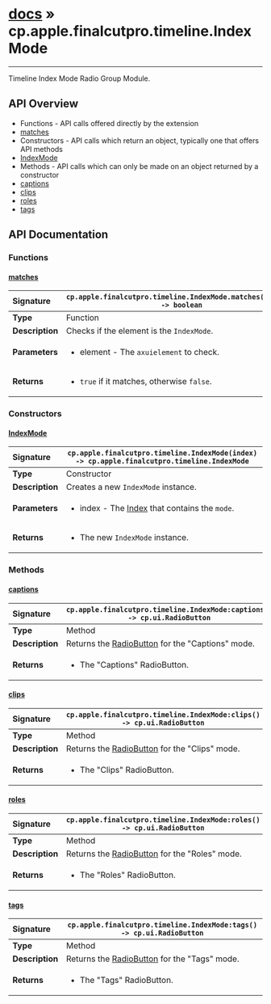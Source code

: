 # [docs](index.md) » cp.apple.finalcutpro.timeline.IndexMode
---

Timeline Index Mode Radio Group Module.

## API Overview
* Functions - API calls offered directly by the extension
 * [matches](#matches)
* Constructors - API calls which return an object, typically one that offers API methods
 * [IndexMode](#indexmode)
* Methods - API calls which can only be made on an object returned by a constructor
 * [captions](#captions)
 * [clips](#clips)
 * [roles](#roles)
 * [tags](#tags)

## API Documentation

### Functions

#### [matches](#matches)
| <span style="float: left;">**Signature**</span> | <span style="float: left;">`cp.apple.finalcutpro.timeline.IndexMode.matches(element) -> boolean` </span>                                                          |
| -----------------------------------------------------|---------------------------------------------------------------------------------------------------------|
| **Type**                                             | Function |
| **Description**                                      | Checks if the element is the `IndexMode`. |
| **Parameters**                                       | <ul><li>element - The <code>axuielement</code> to check.</li></ul> |
| **Returns**                                          | <ul><li><code>true</code> if it matches, otherwise <code>false</code>.</li></ul> |

### Constructors

#### [IndexMode](#indexmode)
| <span style="float: left;">**Signature**</span> | <span style="float: left;">`cp.apple.finalcutpro.timeline.IndexMode(index) -> cp.apple.finalcutpro.timeline.IndexMode` </span>                                                          |
| -----------------------------------------------------|---------------------------------------------------------------------------------------------------------|
| **Type**                                             | Constructor |
| **Description**                                      | Creates a new `IndexMode` instance. |
| **Parameters**                                       | <ul><li>index - The <a href="cp.apple.finalcutpro.timeline.Index.md">Index</a> that contains the <code>mode</code>.</li></ul> |
| **Returns**                                          | <ul><li>The new <code>IndexMode</code> instance.</li></ul> |

### Methods

#### [captions](#captions)
| <span style="float: left;">**Signature**</span> | <span style="float: left;">`cp.apple.finalcutpro.timeline.IndexMode:captions() -> cp.ui.RadioButton` </span>                                                          |
| -----------------------------------------------------|---------------------------------------------------------------------------------------------------------|
| **Type**                                             | Method |
| **Description**                                      | Returns the [RadioButton](cp.ui.RadioButton.ui) for the "Captions" mode. |
| **Returns**                                          | <ul><li>The "Captions" RadioButton.</li></ul> |

#### [clips](#clips)
| <span style="float: left;">**Signature**</span> | <span style="float: left;">`cp.apple.finalcutpro.timeline.IndexMode:clips() -> cp.ui.RadioButton` </span>                                                          |
| -----------------------------------------------------|---------------------------------------------------------------------------------------------------------|
| **Type**                                             | Method |
| **Description**                                      | Returns the [RadioButton](cp.ui.RadioButton.ui) for the "Clips" mode. |
| **Returns**                                          | <ul><li>The "Clips" RadioButton.</li></ul> |

#### [roles](#roles)
| <span style="float: left;">**Signature**</span> | <span style="float: left;">`cp.apple.finalcutpro.timeline.IndexMode:roles() -> cp.ui.RadioButton` </span>                                                          |
| -----------------------------------------------------|---------------------------------------------------------------------------------------------------------|
| **Type**                                             | Method |
| **Description**                                      | Returns the [RadioButton](cp.ui.RadioButton.ui) for the "Roles" mode. |
| **Returns**                                          | <ul><li>The "Roles" RadioButton.</li></ul> |

#### [tags](#tags)
| <span style="float: left;">**Signature**</span> | <span style="float: left;">`cp.apple.finalcutpro.timeline.IndexMode:tags() -> cp.ui.RadioButton` </span>                                                          |
| -----------------------------------------------------|---------------------------------------------------------------------------------------------------------|
| **Type**                                             | Method |
| **Description**                                      | Returns the [RadioButton](cp.ui.RadioButton.ui) for the "Tags" mode. |
| **Returns**                                          | <ul><li>The "Tags" RadioButton.</li></ul> |

